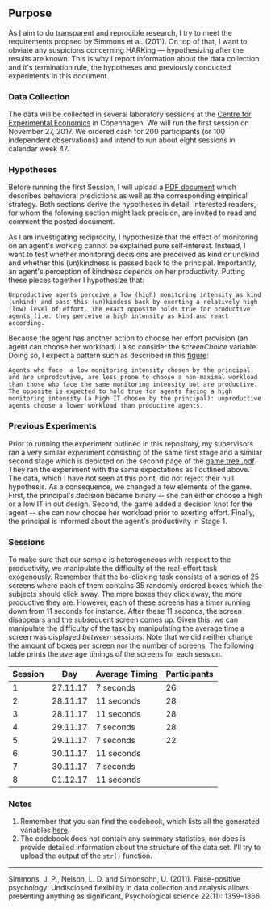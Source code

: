 ## Purpose

As I aim to do transparent and reprocible research, I try to meet the requirements propsed by Simmons et al. (2011). On top of that, I want to obviate any suspicions concerning HARKing — hypothesizing after the results are known. This is why I report information about the data collection and it's termination rule, the hypotheses and previously conducted experiments in this document.


### Data Collection

The data will be collected in several laboratory sessions at the [Centre for Experimental Economics](http://www.econ.ku.dk/cee/) in Copenhagen. We will run the first session on November 27, 2017. We ordered cash for 200 participants (or 100 independent observations) and intend to run about eight sessions in calendar week 47.


### Hypotheses

Before running the first Session, I will upload a [PDF document]() which describes behavioral predictions as well as the corresponding  empirical strategy. Both sections derive the hypotheses in detail. Interested readers, for whom the folowing section might lack precision, are invited to read and comment the posted document.

As I am investigating reciprocity, I hypothesize that the effect of monitoring on an agent's working cannot be explained pure self-interest. Instead, I want to test whether monitoring decisions are preceived as kind or undkind and whether this (un)kindness is passed back to the principal. Importantly, an agent's perception of kindness depends on her productivity. Putting these pieces together I hypothesize that:

`Unproductive agents perceive a low (high) monitoring intensity as kind (unkind) and pass this (un)kindess back by exerting a relatively high (low) level of effort. The exact opposite holds true for productive agents (i.e. they perceive a high intensity as kind and react according.`

Because the agent has another action to choose her effort provision (an agent can choose her workload) I also consider the *screenChoice* variable. Doing so, I expect a pattern such as described in this [figure](https://github.com/Howquez/The-hidden-Benefits-of-Monitoring/blob/master/Figures/03_Histogram.pdf): 

`Agents who face  a low monitoring intensity chosen by the principal, and are unprodcutive, are less prone to choose a non-maximal workload than those who face the same monitoring intensity but are productive. The opposite is expected to hold true for agents facing a high monitoring intensity (a high IT chosen by the principal): unproductive agents choose a lower workload than productive agents.`


### Previous Experiments

Prior to running the experiment outlined in this repository, my supervisors ran a very similar experiment consisting of the same first stage and a similar second stage which is depicted on the second page of the [game tree .pdf](https://github.com/Howquez/The-hidden-Benefits-of-Monitoring/blob/master/Figures/20170920_GameTree.pdf). They ran the experiment with the same expectations as I outlined above. The data, which I have not seen at this point, did not reject their null hypothesis. As a consequence, we changed a few elements of the game. First, the principal's decision became binary -- she can either choose a high or a low IT in out design. Second, the game added a decision knot for the agent -- she can now choose her workload prior to exerting effort. Finally, the principal is informed about the agent's productivity in Stage 1.

### Sessions 

To make sure that our sample is heterogeneous with respect to the productivity, we manipulate the difficulty of the real-effort task exogenously. Remember that the bo-clicking task consists of a series of 25 screens where each of them contains 35 randomly ordered boxes which the subjects should click away. The more boxes they click away, the more productive they are. However, each of these screens has a timer running down from 11 seconds for instance. After these 11 seconds, the screen disappears and the subsequent screen comes up. Given this, we can manipulate the difficulty of the task by manipulating the average time a screen was displayed *between* sessions. Note that we did neither change the amount of boxes per screen nor the number of screens. The following table prints the average timings of the screens for each session.

Session | Day     | Average Timing | Participants
--------|---------|----------------|-------------
1       | 27.11.17| 7 seconds      | 26
2       | 28.11.17| 11 seconds     | 28
3       | 28.11.17| 11 seconds     | 28
4       | 29.11.17| 7 seconds      | 28
5       | 29.11.17| 7 seconds      | 22
6       | 30.11.17| 11 seconds     |
7       | 30.11.17| 7 seconds      |
8       | 01.12.17| 11 seconds     |



### Notes

1. Remember that you can find the codebook, which lists all the generated variables [here](https://github.com/Howquez/The-hidden-Benefits-of-Monitoring/blob/master/Codebook.pdf).
2. The codebook does not contain any summary statistics, nor does is provide detailed information about the structure of the data set. I'll try to upload the output of the `str()` function.

- - - -
Simmons, J. P., Nelson, L. D. and Simonsohn, U. (2011). False-positive psychology: Undisclosed flexibility in data collection and analysis allows presenting anything as significant, Psychological science 22(11): 1359–1366.

